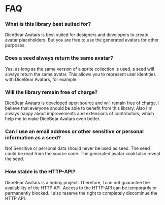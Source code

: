 # FAQ

### What is this library best suited for?

DiceBear Avatars is best suited for designers and developers to create avatar placeholders. But you are free to use the generated avatars for other purposes.

### Does a seed always return the same avatar?

Yes, as long as the same version of a sprite collection is used, a seed will always return the same avatar. This allows you to represent user identities with DiceBear Avatars, for example.

### Will the library remain free of charge?

DiceBear Avatars is developed open source and will remain free of charge. I believe that everyone should be able to benefit from this library. Also I'm always happy about improvements and extensions of contributors, which help me to make DiceBear Avatars even better.

### Can I use an email address or other sensitive or personal information as a seed?

No! Sensitive or personal data should never be used as seed. The seed could be read from the source code. The generated avatar could also reveal the seed.

### How stable is the HTTP-API?

DiceBear Avatars is a hobby project. Therefore, I can not guarantee the availability of the HTTP API. Access to the HTTP-API can be temporarily or permanently blocked. I also reserve the right to completely discontinue the HTTP API.
